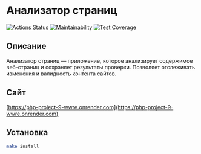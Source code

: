 # Анализатор страниц

[![Actions Status](https://github.com/MiranaM/php-project-9/actions/workflows/hexlet-check.yml/badge.svg)](https://github.com/MiranaM/php-project-9/actions)
[![Maintainability](https://sonarcloud.io/api/project_badges/measure?project=MiranaM_php-project-9&metric=maintainability)](https://sonarcloud.io/dashboard?id=MiranaM_php-project-9)
[![Test Coverage](https://sonarcloud.io/api/project_badges/measure?project=MiranaM_php-project-9&metric=coverage)](https://sonarcloud.io/dashboard?id=MiranaM_php-project-9)

## Описание

Анализатор страниц — приложение, которое анализирует содержимое веб-страниц и сохраняет результаты проверки. Позволяет отслеживать изменения и валидность контента сайтов.

## Сайт

[https://php-project-9-wwre.onrender.com](https://php-project-9-wwre.onrender.com)

## Установка

```bash
make install
```
